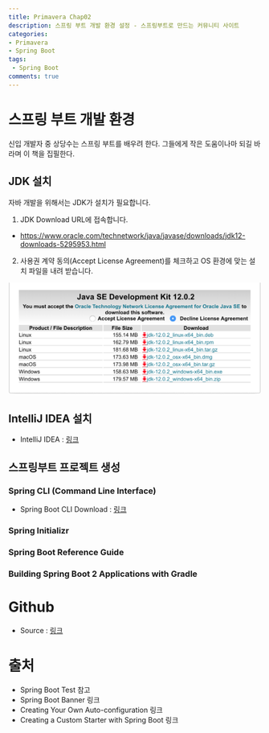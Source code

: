 ```yaml
---
title: Primavera Chap02
description: 스프링 부트 개발 환경 설정 - 스프링부트로 만드는 커뮤니티 사이트
categories:
- Primavera
- Spring Boot
tags:
 - Spring Boot
comments: true
---
```


# 스프링 부트 개발 환경
신입 개발자 중 상당수는 스프링 부트를 배우려 한다. 그들에게 작은 도움이나마 되길 바라며 이 책을 집필한다.

## JDK 설치
자바 개발을 위해서는 JDK가 설치가 필요합니다.

1. JDK Download URL에 접속합니다.
  * https://www.oracle.com/technetwork/java/javase/downloads/jdk12-downloads-5295953.html
2. 사용권 계약 동의(Accept License Agreement)를 체크하고 OS 환경에 맞는 설치 파일을 내려 받습니다.

![jdk12-downloads](/assets/images/books/primavera/Chap02/jdk12-downloads.png)

## IntelliJ IDEA 설치
* IntelliJ IDEA : [링크](https://www.jetbrains.com/idea/download)

## 스프링부트 프로젝트 생성
### Spring CLI (Command Line Interface)
* Spring Boot CLI Download : [링크](https://docs.spring.io/spring-boot/docs/current/reference/html/getting-started-installing-spring-boot.html#getting-started-installing-the-cli)
### Spring Initializr
### Spring Boot Reference Guide
### Building Spring Boot 2 Applications with Gradle

# Github
* Source : [링크](https://github.com/csj4032/primavera/tree/master/chap01)

# 출처
* Spring Boot Test 참고
* Spring Boot Banner 링크
* Creating Your Own Auto-configuration 링크
* Creating a Custom Starter with Spring Boot 링크
